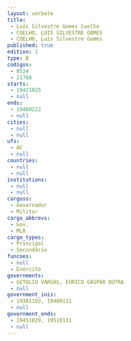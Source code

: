 ```yaml
---
layout: verbete
title:
 - Luís Silvestre Gomes Coelho
 - COELHO, LUIS SILVESTRE GOMES
 - COELHO, Luís Silvestre Gomes
published: true
edition: 1  
type: B
codigos: 
 - 8534
 - 21766
starts: 
 - 19421025
 - null 
ends: 
 - 19460222
 - null 
cities: 
 - null 
 - null 
ufs: 
 - AC
 - null 
countries: 
 - null 
 - null 
institutions: 
 - null 
 - null 
cargoss: 
 - Governador
 - Militar
cargo_abbrevs: 
 - Gov.
 - MLR
cargo_types: 
 - Principal
 - Secundário
funcoes: 
 - null 
 - Exército
governments: 
 - GETULIO VARGAS, EURICO GASPAR DUTRA
 - null 
government_inis: 
 - 19301103, 19460131
 - null 
government_ends: 
 - 19451029, 19510131
 - null 
---
```


